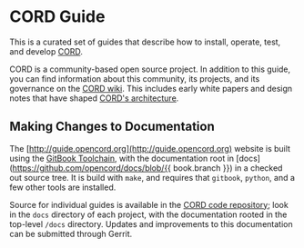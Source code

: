 # CORD Guide

This is a curated set of guides that describe how to install, operate, test,
and develop [CORD](https://opencord.org).

CORD is a community-based open source project. In addition to this guide, you
can find information about this community, its projects, and its governance on
the [CORD wiki](https://wiki.opencord.org). This includes early white papers
and design notes that have shaped [CORD's
architecture](https://wiki.opencord.org/display/CORD/Documentation).

## Making Changes to Documentation

The [http://guide.opencord.org](http://guide.opencord.org) website is built
using the [GitBook Toolchain](https://toolchain.gitbook.com/), with the
documentation root in
[docs](https://github.com/opencord/docs/blob/{{ book.branch }}) in a
checked out source tree.  It is build with `make`, and requires that `gitbook`,
`python`, and a few other tools are installed.

Source for individual guides is available in the [CORD code
repository](https://gerrit.opencord.org); look in the `docs` directory of each
project, with the documentation rooted in the top-level `/docs`
directory. Updates and improvements to this documentation can be
submitted through Gerrit.
